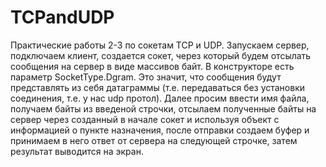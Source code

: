 # TCPandUDP
Практические работы 2-3 по сокетам TCP и UDP. Запускаем сервер, подключаем клиент, создается сокет, через который будем отсылать сообщения на сервер в виде массивов байт. В конструкторе есть параметр SocketType.Dgram. Это значит, что сообщения будут представлять из себя датаграммы (т.е. передаваться без установки соединения, т.е. у нас udp протол). Далее просим ввести имя файла, получаем байты из введеной строчки, отсылаем полученные байты на сервер через созданный в начале сокет и используя объект с информацией о пункте назначения, после отправки создаем буфер и принимаем в него ответ от сервера на следующей строчке, затем результат выводится на экран.
